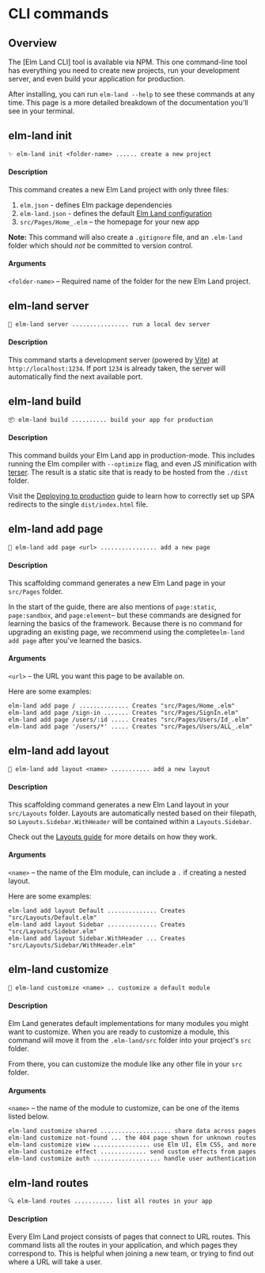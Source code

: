 # CLI commands

## Overview

The [Elm Land CLI] tool is available via NPM. This one command-line tool has everything you need
to create new projects, run your development server, and even build your application for production.

After installing, you can run `elm-land --help` to see these commands at any time. This page is a more
detailed breakdown of the documentation you'll see in your terminal.

## elm-land init

```txt
✨ elm-land init <folder-name> ...... create a new project
```

#### Description

This command creates a new Elm Land project with only three files:

1. `elm.json` - defines Elm package dependencies
1. `elm-land.json` - defines the default [Elm Land configuration](./elm-land-json)
1. `src/Pages/Home_.elm` – the homepage for your new app

__Note:__ This command will also create a `.gitignore` file, and an `.elm-land` folder which should _not_
be committed to version control.

#### Arguments

`<folder-name>` – Required name of the folder for the new Elm Land project.


## elm-land server

```txt
🚀 elm-land server ................ run a local dev server
```

#### Description

This command starts a development server (powered by [Vite](https://vitejs.dev)) at `http://localhost:1234`. If 
port `1234` is already taken, the server will automatically find the next available port.


## elm-land build

```txt
📦 elm-land build .......... build your app for production
```

#### Description

This command builds your Elm Land app in production-mode. This includes running the Elm compiler with `--optimize` flag, and even JS minification with [terser](https://terser.org/). The result is a static site that is ready to be hosted from the `./dist` folder.

Visit the [Deploying to production](../deploying) guide to learn how to correctly set up SPA redirects to the single `dist/index.html` file.

## elm-land add page

```txt
📄 elm-land add page <url> ................ add a new page
```

#### Description

This scaffolding command generates a new Elm Land page in your `src/Pages` folder. 

In the start of the guide, there are also mentions of `page:static`, `page:sandbox`, and `page:element`– but these commands are designed for learning the basics of the framework. Because there is no command for upgrading an existing page, we recommend using the complete`elm-land add page` after you've learned the basics.

#### Arguments

`<url>` – the URL you want this page to be available on.

Here are some examples:

```
elm-land add page / .............. Creates "src/Pages/Home_.elm"
elm-land add page /sign-in ....... Creates "src/Pages/SignIn.elm"
elm-land add page /users/:id ..... Creates "src/Pages/Users/Id_.elm"
elm-land add page '/users/*' ..... Creates "src/Pages/Users/ALL_.elm"
```


## elm-land add layout

```txt
🍱 elm-land add layout <name> ........... add a new layout
```

#### Description

This scaffolding command generates a new Elm Land layout in your `src/Layouts` folder. Layouts are automatically
nested based on their filepath, so `Layouts.Sidebar.WithHeader` will be contained within a `Layouts.Sidebar`.

Check out the [Layouts guide](../layouts) for more details on how they work.

#### Arguments

`<name>` – the name of the Elm module, can include a `.` if creating a nested layout.

Here are some examples:

```
elm-land add layout Default .............. Creates "src/Layouts/Default.elm"
elm-land add layout Sidebar .............. Creates "src/Layouts/Sidebar.elm"
elm-land add layout Sidebar.WithHeader ... Creates "src/Layouts/Sidebar/WithHeader.elm"
```

## elm-land customize

```txt
🔧 elm-land customize <name> .. customize a default module
```

#### Description

Elm Land generates default implementations for many modules you might want to customize. When you 
are ready to customize a module, this command will move it from the `.elm-land/src` folder into 
your project's `src` folder.

From there, you can customize the module like any other file in your `src` folder.

#### Arguments

`<name>` – the name of the module to customize, can be one of the items listed below.

```
elm-land customize shared .................... share data across pages
elm-land customize not-found ... the 404 page shown for unknown routes
elm-land customize view ................ use Elm UI, Elm CSS, and more
elm-land customize effect ............. send custom effects from pages
elm-land customize auth ................... handle user authentication
```

## elm-land routes

```txt
🔍 elm-land routes ........... list all routes in your app
```

#### Description

Every Elm Land project consists of pages that connect to URL routes. This command 
lists all the routes in your application, and which pages they correspond to. This
is helpful when joining a new team, or trying to find out where a URL will take a user.